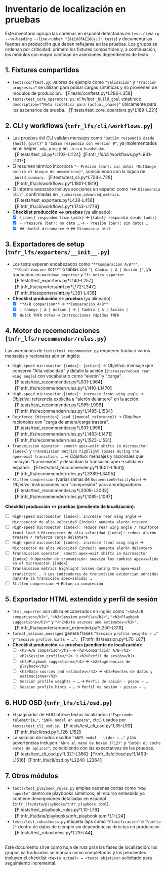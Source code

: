 # Inventario de localización en pruebas

Este inventario agrupa las cadenas en español detectadas en `tests/` (via `rg --no-heading --line-number "[áéíóúñÁÉÍÓÚ¿¡]" tests`) y documenta las fuentes en producción que deben reflejarse en las pruebas. Los grupos se ordenan por criticidad: primero los fixtures compartidos y, a continuación, los módulos con mayor cantidad de aserciones dependientes de texto.

## 1. Fixtures compartidos
- `tests/conftest.py`: valores de ejemplo como `"Validación"` y `"Tracción progresiva"` se utilizan para poblar cargas sintéticas y no provienen de módulos de producción. 【F:tests/conftest.py†L286-L358】
- `tests/test_core_operators.py`: el helper `_build_goal` establece `description=f"Meta sintética para {actual_phase}"` únicamente para los escenarios de prueba. 【F:tests/test_core_operators.py†L189-L221】

## 2. CLI y workflows (`tnfr_lfs/cli/workflows.py`)
- Las pruebas del CLI validan mensajes como `"OutSim respondió desde {host}:{port}"` o `"InSim respondió con versión 9"`, ya implementados en el helper `_udp_ping` y en `_insim_handshake`. 【F:tests/test_cli.py†L1102-L1124】【F:tnfr_lfs/cli/workflows.py†L941-L1017】
- El resumen térmico incorpora `"- Presión (bar): sin datos (OutGauge omitió el bloque de neumáticos)"`, coincidiendo con la lógica de `_build_summary`. 【F:tests/test_cli.py†L704-L728】【F:tnfr_lfs/cli/workflows.py†L1801-L1819】
- El informe avanzado incluye secciones en español como `"## Disonancia útil"`, confirmadas en `_summarise_advanced_metrics`. 【F:tests/test_exporters.py†L438-L456】【F:tnfr_lfs/cli/workflows.py†L1743-L1778】
- **Checklist producción ↔ pruebas** (ya alineado):
  - [x] `{label} responded from {addr}` → `{label} respondió desde {addr}`
  - [x] `- Pressure (bar): no data …` → `- Presión (bar): sin datos …`
  - [x] `## Useful dissonance` → `## Disonancia útil`

## 3. Exportadores de setup (`tnfr_lfs/exporters/__init__.py`)
- Los tests esperan encabezados como `"**Comparación A/B**"`, `"**Contribución SCI**"` o tablas con `"| Cambio | Δ | Acción |"`, ya traducidos en `markdown_exporter` y `lfs_notes_exporter`. 【F:tests/test_exporters.py†L140-L257】【F:tnfr_lfs/exporters/__init__.py†L172-L347】【F:tnfr_lfs/exporters/__init__.py†L391-L438】
- **Checklist producción ↔ pruebas** (ya alineado):
  - [x] `**A/B comparison**` → `**Comparación A/B**`
  - [x] `| Change | Δ | Action |` → `| Cambio | Δ | Acción |`
  - [x] `Quick TNFR notes` → `Instrucciones rápidas TNFR`

## 4. Motor de recomendaciones (`tnfr_lfs/recommender/rules.py`)
Las aserciones de `tests/test_recommender.py` requieren traducir varios mensajes y racionales aún en inglés:

- `High-speed microsector {index}: {action}` → _Objetivo_: mensaje que conserve "Alta velocidad" y detalle la acción (`increase/reduce rear wing angle`) con vocabulario como "alerón" y "carga". 【F:tests/test_recommender.py†L931-L964】【F:tnfr_lfs/recommender/rules.py†L1410-L1470】
- `High-speed microsector {index}: increase front wing angle` → _Objetivo_: referencia explícita a "alerón delantero" en la acción. 【F:tests/test_recommender.py†L965-L996】【F:tnfr_lfs/recommender/rules.py†L1495-L1534】
- `Reinforce {direction} load ({manual_reference})` → _Objetivo_: racionales con "carga delantera/carga trasera". 【F:tests/test_recommender.py†L931-L996】【F:tnfr_lfs/recommender/rules.py†L1463-L1471】【F:tnfr_lfs/recommender/rules.py†L1523-L1531】
- `Transmission operator: smooth apex→exit shifts in microsector {index}` y `Transmission metrics highlight losses during the apex→exit transition: …` → _Objetivo_: mensajes y racionales que incluyan "transmisión" y describan la transición apex→salida en español. 【F:tests/test_recommender.py†L1607-L1641】【F:tnfr_lfs/recommender/rules.py†L3389-L3405】
- `Stiffen compression` (varias ramas de `SuspensionVelocityRule`) → _Objetivo_: instrucciones con "compresión" para amortiguadores. 【F:tests/test_recommender.py†L2008-L2033】【F:tnfr_lfs/recommender/rules.py†L1085-L1097】

**Checklist producción ↔ pruebas (pendiente de localización):**
- [ ] `High-speed microsector {index}: increase rear wing angle` → `Microsector de alta velocidad {index}: aumenta alerón trasero`
- [ ] `High-speed microsector {index}: reduce rear wing angle / reinforce front load` → `Microsector de alta velocidad {index}: reduce alerón trasero / refuerza carga delantera`
- [ ] `High-speed microsector {index}: increase front wing angle` → `Microsector de alta velocidad {index}: aumenta alerón delantero`
- [ ] `Transmission operator: smooth apex→exit shifts in microsector {index}` → `Operador de transmisión: suaviza los cambios apex→salida en el microsector {index}`
- [ ] `Transmission metrics highlight losses during the apex→exit transition: …` → `Los indicadores de transmisión evidencian pérdidas durante la transición apex→salida: …`
- [ ] `Stiffen compression` → `Refuerza compresión`

## 5. Exportador HTML extendido y perfil de sesión
- `html_exporter` aún utiliza encabezados en inglés como `"<h2>A/B comparison</h2>"`, `"<h2>Session profile</h2>"`, `"<h2>Playbook suggestions</h2>"` y `"<h2>Data sources and estimates</h2>"`. 【F:tnfr_lfs/exporters/report_extended.py†L250-L319】
- `format_session_messages` genera frases `"Session profile weights → …"` y `"Session profile hints → …"`. 【F:tnfr_lfs/session.py†L70-L87】
- **Checklist producción ↔ pruebas (pendiente de localización):**
  - [ ] `<h2>A/B comparison</h2>` → `<h2>Comparación A/B</h2>`
  - [ ] `<h2>Session profile</h2>` → `<h2>Perfil de sesión</h2>`
  - [ ] `<h2>Playbook suggestions</h2>` → `<h2>Sugerencias de playbook</h2>`
  - [ ] `<h2>Data sources and estimates</h2>` → `<h2>Fuentes de datos y estimaciones</h2>`
  - [ ] `Session profile weights → …` → `Perfil de sesión · pesos → …`
  - [ ] `Session profile hints → …` → `Perfil de sesión · pistas → …`

## 6. HUD OSD (`tnfr_lfs/cli/osd.py`)
- El paginador de HUD ofrece textos localizados (`"Esperando telemetría…"`, `"ΔNFR nodal en espera"`, etc.) usados por `tests/test_cli_osd.py`. 【F:tests/test_cli_osd.py†L35-L90】【F:tnfr_lfs/cli/osd.py†L126-L152】
- La sección de nodos escribe `"ΔNFR nodal · Líder → …"` y las advertencias incluyen `"Abre el menú de boxes (F12)"` y `"Detén el coche antes de aplicar"`, coincidiendo con las expectativas de las pruebas. 【F:tests/test_cli_osd.py†L321-L366】【F:tnfr_lfs/cli/osd.py†L1499-L1516】【F:tnfr_lfs/cli/osd.py†L2240-L2264】

## 7. Otros módulos
- `tests/test_playbook_rules.py` emplea cadenas cortas como `"Más soporte"` dentro de playbooks sintéticos; el recurso embebido ya contiene descripciones detalladas en español (`tnfr_lfs/data/playbooks/tnfr_playbook.toml`). 【F:tests/test_playbook_rules.py†L10-L78】【F:tnfr_lfs/data/playbooks/tnfr_playbook.toml†L1-L24】
- `tests/test_robustness.py` etiqueta laps como `"Clasificación"` o `"Vuelta 2"` dentro de datos de ejemplo sin dependencias directas en producción. 【F:tests/test_robustness.py†L23-L44】

---
Este documento sirve como hoja de ruta para las fases de localización: los grupos ya traducidos se marcan como completados y los pendientes incluyen el checklist `<texto actual> → <texto objetivo>` solicitado para seguimiento incremental.
